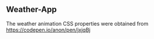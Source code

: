 ## Weather-App






The weather animation CSS properties were obtained from https://codepen.io/anon/pen/jxjqBj
